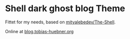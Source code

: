 # Shell dark ghost blog Theme
Fittet for my needs, based on [mityalebedev/The-Shell](https://github.com/mityalebedev/The-Shell).

Online at [blog.tobias-huebner.org](https://blog.tobias-huebner.org/)
